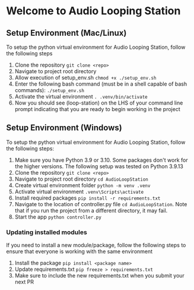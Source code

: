 # Welcome to Audio Looping Station

## Setup Environment (Mac/Linux)
To setup the python virtual environment for Audio Looping Station, follow the 
following steps
1. Clone the repository `git clone <repo>`
2. Navigate to project root directory
3. Allow execution of setup_env.sh `chmod +x ./setup_env.sh`
4. Enter the following bash command (must be in a shell capable of bash commands): `./setup_env.sh`
5. Activate the virtual environment `. .venv/bin/activate`
6. Now you should see (loop-station) on the LHS of your command line prompt indicating
   that you are ready to begin working in the project

## Setup Environment (Windows)
To setup the python virtual environment for Audio Looping Station, follow the 
following steps:
1. Make sure you have Python 3.9 or 3.10. Some packages don't work for the higher versions. The
following setup was tested on Python 3.9.13
3. Clone the repository `git clone <repo>`
4. Navigate to project root directory `cd AudioLoopStation`
5. Create virtual environment folder `python -m venv .venv`
6. Activate virtual environment `.venv\Scripts\activate`
7. Install required packages `pip install -r requirements.txt`
8. Navigate to the location of controller.py file `cd AudioLoopStation`. Note that if you run the project 
from a different directory, it may fail. 
9. Start the app `python controller.py`

### Updating installed modules
If you need to install a new module/package, follow the following steps to ensure that everyone is
working with the same environment
1. Install the package `pip install <package name>`
2. Update requirements.txt `pip freeze > requirements.txt`
3. Make sure to include the new requirements.txt when you submit your next PR